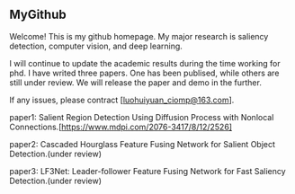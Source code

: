 ## MyGithub


Welcome! This is my github homepage. My major research is saliency detection, computer vision, and deep learning. 


I will continue to update the academic results during the time working for phd. I have writed three papers. One has been publised, while others are still under review.
We will release the paper and demo in the further.

If any issues, please contract [luohuiyuan_ciomp@163.com]. 

paper1: Salient Region Detection Using Diffusion Process with Nonlocal Connections.[https://www.mdpi.com/2076-3417/8/12/2526]

paper2: Cascaded Hourglass Feature Fusing Network for Salient Object Detection.(under review)


paper3: LF3Net: Leader-follower Feature Fusing Network for Fast Saliency Detection.(under review)

